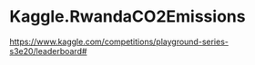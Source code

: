 # Kaggle.RwandaCO2Emissions
https://www.kaggle.com/competitions/playground-series-s3e20/leaderboard#

